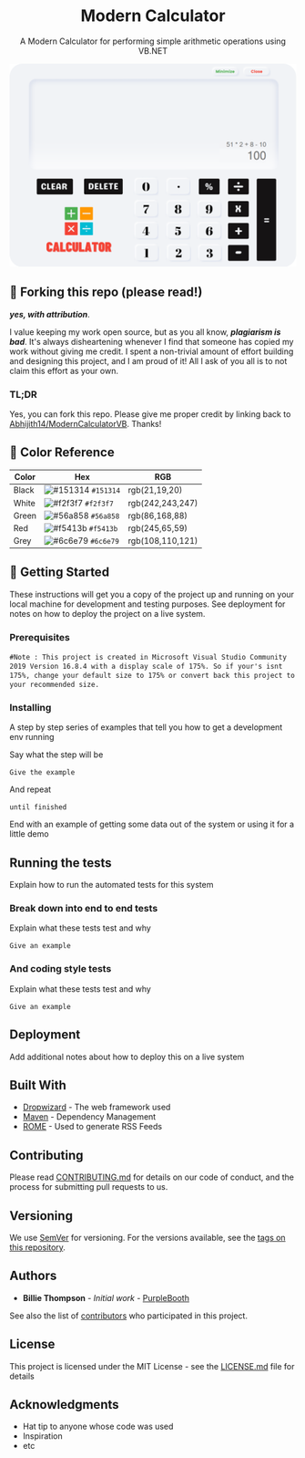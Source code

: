 <h1 align="center">
  Modern Calculator
</h1>
<p align="center">
  A Modern Calculator for performing simple arithmetic operations using VB.NET
</p>

![demo](https://raw.githubusercontent.com/Abhijith14/ModernCalculatorVB/master/readme_assets/project.png)

## 🚨 Forking this repo (please read!)

_**yes, with attribution**_.

I value keeping my work open source, but as you all know, _**plagiarism is bad**_. It's always disheartening whenever I find that someone has copied my work without giving me credit. I spent a non-trivial amount of effort building and designing this project, and I am proud of it! All I ask of you all is to not claim this effort as your own.


### TL;DR

Yes, you can fork this repo. Please give me proper credit by linking back to [Abhijith14/ModernCalculatorVB](https://github.com/Abhijith14/ModernCalculatorVB). Thanks!

## 🎨 Color Reference

| Color          | Hex                                                                | RGB		           |
| -------------- | ------------------------------------------------------------------ |	------------------ |
| Black          | ![#151314](https://via.placeholder.com/10/151314?text=+) `#151314` |	rgb(21,19,20)	   |
| White          | ![#f2f3f7](https://via.placeholder.com/10/f2f3f7?text=+) `#f2f3f7` |	rgb(242,243,247)   |
| Green			 | ![#56a858](https://via.placeholder.com/10/56a858?text=+) `#56a858` |	rgb(86,168,88)     |
| Red            | ![#f5413b](https://via.placeholder.com/10/f5413b?text=+) `#f5413b` |	rgb(245,65,59)     |
| Grey           | ![#6c6e79](https://via.placeholder.com/10/6c6e79?text=+) `#6c6e79` |	rgb(108,110,121)   |

## 📕 Getting Started

These instructions will get you a copy of the project up and running on your local machine for development and testing purposes. See deployment for notes on how to deploy the project on a live system.

### Prerequisites

```
#Note : This project is created in Microsoft Visual Studio Community 2019 Version 16.8.4 with a display scale of 175%. So if your's isnt 175%, change your default size to 175% or convert back this project to your recommended size.
```

### Installing

A step by step series of examples that tell you how to get a development env running

Say what the step will be

```
Give the example
```

And repeat

```
until finished
```

End with an example of getting some data out of the system or using it for a little demo

## Running the tests

Explain how to run the automated tests for this system

### Break down into end to end tests

Explain what these tests test and why

```
Give an example
```

### And coding style tests

Explain what these tests test and why

```
Give an example
```

## Deployment

Add additional notes about how to deploy this on a live system

## Built With

* [Dropwizard](http://www.dropwizard.io/1.0.2/docs/) - The web framework used
* [Maven](https://maven.apache.org/) - Dependency Management
* [ROME](https://rometools.github.io/rome/) - Used to generate RSS Feeds

## Contributing

Please read [CONTRIBUTING.md](https://gist.github.com/PurpleBooth/b24679402957c63ec426) for details on our code of conduct, and the process for submitting pull requests to us.

## Versioning

We use [SemVer](http://semver.org/) for versioning. For the versions available, see the [tags on this repository](https://github.com/your/project/tags). 

## Authors

* **Billie Thompson** - *Initial work* - [PurpleBooth](https://github.com/PurpleBooth)

See also the list of [contributors](https://github.com/your/project/contributors) who participated in this project.

## License

This project is licensed under the MIT License - see the [LICENSE.md](LICENSE.md) file for details

## Acknowledgments

* Hat tip to anyone whose code was used
* Inspiration
* etc
